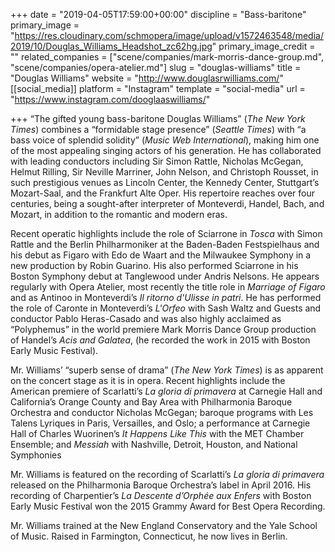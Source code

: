 +++
date = "2019-04-05T17:59:00+00:00"
discipline = "Bass-baritone"
primary_image = "https://res.cloudinary.com/schmopera/image/upload/v1572463548/media/2019/10/Douglas_Williams_Headshot_zc62hg.jpg"
primary_image_credit = ""
related_companies = ["scene/companies/mark-morris-dance-group.md", "scene/companies/opera-atelier.md"]
slug = "douglas-williams"
title = "Douglas Williams"
website = "http://www.douglasrwilliams.com/"
[[social_media]]
platform = "Instagram"
template = "social-media"
url = "https://www.instagram.com/dooglaaswilliams/"

+++
“The gifted young bass-baritone Douglas Williams” (_The New York Times_) combines a “formidable stage presence” (_Seattle Times_) with “a bass voice of splendid solidity” (_Music Web International_), making him one of the most appealing singing actors of his generation. He has collaborated with leading conductors including Sir Simon Rattle, Nicholas McGegan, Helmut Rilling, Sir Neville Marriner, John Nelson, and Christoph Rousset, in such prestigious venues as Lincoln Center, the Kennedy Center, Stuttgart’s Mozart-Saal, and the Frankfurt Alte Oper. His repertoire reaches over four centuries, being a sought-after interpreter of Monteverdi, Handel, Bach, and Mozart, in addition to the romantic and modern eras.

 Recent operatic highlights include the role of Sciarrone in _Tosca_ with Simon Rattle and the Berlin Philharmoniker at the Baden-Baden Festspielhaus and his debut as Figaro with Edo de Waart and the Milwaukee Symphony in a new production by Robin Guarino. His also performed Sciarrone in his Boston Symphony debut at Tanglewood under Andris Nelsons. He appears regularly with Opera Atelier, most recently the title role in _Marriage of Figaro_ and as Antinoo in Monteverdi’s _Il ritorno d'Ulisse in patri_. He has performed the role of Caronte in Monteverdi’s _L'Orfeo_ with Sash Waltz and Guests and conductor Pablo Heras-Casado and was also highly acclaimed as “Polyphemus” in the world premiere Mark Morris Dance Group production of Handel’s _Acis and Galatea_, (he recorded the work in 2015 with Boston Early Music Festival). 

Mr. Williams’ “superb sense of drama” (_The New York Times_) is as apparent on the concert stage as it is in opera. Recent highlights include the American premiere of Scarlatti’s _La gloria di primavera_ at Carnegie Hall and California’s Orange County and Bay Area with Philharmonia Baroque Orchestra and conductor Nicholas McGegan; baroque programs with Les Talens Lyriques in Paris, Versailles, and Oslo; a performance at Carnegie Hall of Charles Wuorinen’s _It Happens Like This_ with the MET Chamber Ensemble; and _Messiah_ with Nashville, Detroit, Houston, and National Symphonies

 Mr. Williams is featured on the recording of Scarlatti’s _La gloria di primavera_ released on the Philharmonia Baroque Orchestra’s label in April 2016. His recording of Charpentier’s _La Descente d’Orphée aux Enfers_ with Boston Early Music Festival won the 2015 Grammy Award for Best Opera Recording.

Mr. Williams trained at the New England Conservatory and the Yale School of Music. Raised in Farmington, Connecticut, he now lives in Berlin.